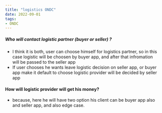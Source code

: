 ```yaml
---
title: "logistics ONDC"
date: 2022-09-01
tags:
- ONDC
---
```


##### Who will contact logistic partner (buyer or seller) ?
- I think it is both, user can choose himself for logistics partner, so in this case logistic will be choosen by buyer app, and after that infromation will be passed to the seller app
- If user chooses he wants leave logistic decision on seller app, or buyer app make it default to choose logistic provider will be decided by seller app

#### How will logistic provider will get his money?
- because, here he will have two option his client can be buyer app also and seller app, and also edge case.

#### 